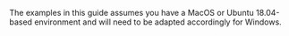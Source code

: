 The examples in this guide assumes you have a MacOS or Ubuntu 18.04-based environment and will need to be adapted accordingly for Windows.